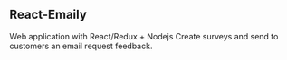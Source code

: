 ## React-Emaily
Web application with React/Redux + Nodejs
Create surveys and send to customers an email request feedback. 
